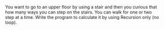 You want to go to an upper floor by using a stair and then you curious that how many ways you can step on the stairs. You can walk for one or two step at a time. Write the program to calculate it by using Recursion only (no loop).